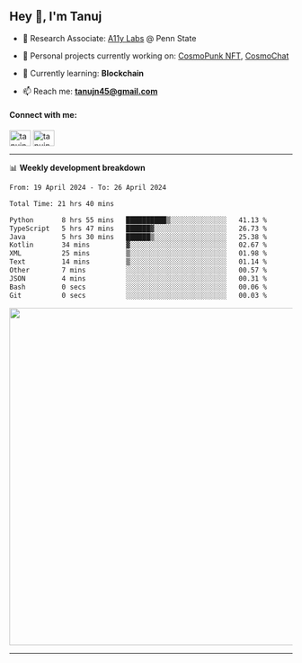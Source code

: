 <h2>Hey 👋, I'm Tanuj</h2>

- 🔬 Research Associate: [A11y Labs](https://a11y.ist.psu.edu/) @ Penn State 

- 🔭 Personal projects currently working on: [CosmoPunk NFT](https://github.com/tanujn45/CosmoNFT), [CosmoChat](https://github.com/tanujn45/CosmoChat)

- 🌱 Currently learning: **Blockchain**

- 📫 Reach me: **tanujn45@gmail.com**

<h4 align="left">Connect with me:</h4>
<p align="left">
<a href="https://twitter.com/tanujn45" target="blank"><img align="center" src="https://raw.githubusercontent.com/rahuldkjain/github-profile-readme-generator/master/src/images/icons/Social/twitter.svg" alt="tanujn45" height="28" width="38" /></a>
<a href="https://linkedin.com/in/tanujn45" target="blank"><img align="center" src="https://raw.githubusercontent.com/rahuldkjain/github-profile-readme-generator/master/src/images/icons/Social/linked-in-alt.svg" alt="tanujn45" height="28" width="38" /></a>
</p>

-------

📊 **Weekly development breakdown**
<!--START_SECTION:waka-->

```txt
From: 19 April 2024 - To: 26 April 2024

Total Time: 21 hrs 40 mins

Python       8 hrs 55 mins   ██████████▒░░░░░░░░░░░░░░   41.13 %
TypeScript   5 hrs 47 mins   ██████▓░░░░░░░░░░░░░░░░░░   26.73 %
Java         5 hrs 30 mins   ██████▒░░░░░░░░░░░░░░░░░░   25.38 %
Kotlin       34 mins         ▓░░░░░░░░░░░░░░░░░░░░░░░░   02.67 %
XML          25 mins         ▒░░░░░░░░░░░░░░░░░░░░░░░░   01.98 %
Text         14 mins         ▒░░░░░░░░░░░░░░░░░░░░░░░░   01.14 %
Other        7 mins          ░░░░░░░░░░░░░░░░░░░░░░░░░   00.57 %
JSON         4 mins          ░░░░░░░░░░░░░░░░░░░░░░░░░   00.31 %
Bash         0 secs          ░░░░░░░░░░░░░░░░░░░░░░░░░   00.06 %
Git          0 secs          ░░░░░░░░░░░░░░░░░░░░░░░░░   00.03 %
```

<!--END_SECTION:waka-->

<img src="https://wakatime.com/share/@018e9abd-1aa4-4aa6-9db7-5ca3b999e810/4650b67a-98aa-46b4-b598-3d8a2451f0df.svg" width="600"/>

-------
